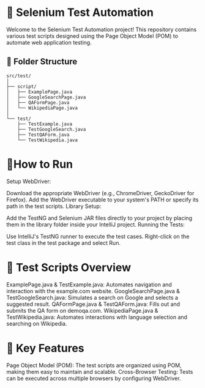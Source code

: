 # 🧪 Selenium Test Automation

Welcome to the Selenium Test Automation project! This repository contains various test scripts designed using the Page Object Model (POM) to automate web application testing.

## 📁 Folder Structure

```plaintext
src/test/
│
├── script/
│   ├── ExamplePage.java
│   ├── GoogleSearchPage.java
│   ├── QAFormPage.java
│   └── WikipediaPage.java
│
└── test/
    ├── TestExample.java
    ├── TestGoogleSearch.java
    ├── TestQAForm.java
    └── TestWikipedia.java
```

# 🚀How to Run
Setup WebDriver:

Download the appropriate WebDriver (e.g., ChromeDriver, GeckoDriver for Firefox).
Add the WebDriver executable to your system's PATH or specify its path in the test scripts.
Library Setup:

Add the TestNG and Selenium JAR files directly to your project by placing them in the library folder inside your IntelliJ project.
Running the Tests:

Use IntelliJ's TestNG runner to execute the test cases.
Right-click on the test class in the test package and select Run.


# 📄 Test Scripts Overview
ExamplePage.java & TestExample.java: Automates navigation and interaction with the example.com website.
GoogleSearchPage.java & TestGoogleSearch.java: Simulates a search on Google and selects a suggested result.
QAFormPage.java & TestQAForm.java: Fills out and submits the QA form on demoqa.com.
WikipediaPage.java & TestWikipedia.java: Automates interactions with language selection and searching on Wikipedia.


# 📌 Key Features
Page Object Model (POM): The test scripts are organized using POM, making them easy to maintain and scalable.
Cross-Browser Testing: Tests can be executed across multiple browsers by configuring WebDriver.

